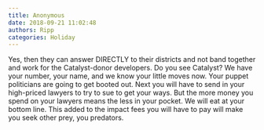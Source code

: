 ```yaml
---
title: Anonymous
date: 2018-09-21 11:02:48
authors: Ripp
categories: Holiday
---
```


 Yes, then they can answer DIRECTLY to their districts and not band together and work for the Catalyst-donor developers.
Do you see Catalyst?  We have your number, your name, and we know your little moves now.  Your puppet politicians are going to get booted out.  Next you will have to send in your high-priced lawyers to try to sue to get your ways.
But the more money you spend on your lawyers means the less in your pocket.  We will eat at your bottom line.
This added to the impact fees you will have to pay will make you seek other prey, you predators.